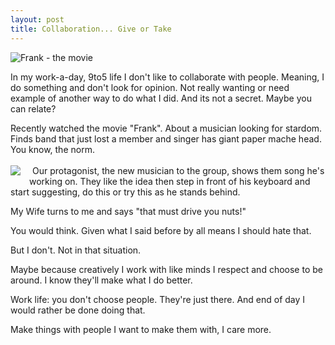 ```yaml
---
layout: post
title: Collaboration... Give or Take
---
```

![Frank - the movie](https://lh3.googleusercontent.com/HLpGVedwt8Xs5o4jw2b8lCqC7ONKej4tUKgyB1ACGZRR=s650-no)

In my work-a-day, 9to5 life I don't like to collaborate with people. Meaning, I do something and don't look for opinion. Not really wanting or need example of another way to do what I did. And its not a secret. Maybe you can relate?

Recently watched the movie "Frank". About a musician looking for stardom. Finds band that just lost a member and singer has giant paper mache head. You know, the norm.<br />
<br />
<a href="https://www.amazon.com/gp/product/B00NBNY7P2/ref=as_li_tl?ie=UTF8&amp;camp=1789&amp;creative=390957&amp;creativeASIN=B00NBNY7P2&amp;linkCode=as2&amp;tag=lorsmus-20&amp;linkId=PPZW7NNE3FK57NSP" style="clear: left; float: left; margin-bottom: 1em; margin-right: 1em;"><img border="0" src="https://ws-na.amazon-adsystem.com/widgets/q?_encoding=UTF8&amp;ASIN=B00NBNY7P2&amp;Format=_SL250_&amp;ID=AsinImage&amp;MarketPlace=US&amp;ServiceVersion=20070822&amp;WS=1&amp;tag=lorsmus-20" /></a><img alt="" border="0" src="https://ir-na.amazon-adsystem.com/e/ir?t=lorsmus-20&amp;l=as2&amp;o=1&amp;a=B00NBNY7P2" height="1" style="border: none !important; margin: 0px !important;" width="1" />
Our protagonist, the new musician to the group, shows them song he's working on. 
They like the idea then step in front of his keyboard and start suggesting, do this or try this as he stands behind. 

My Wife turns to me and says "that must drive you nuts!"

You would think. Given what I said before by all means I should hate that. 

But I don't. Not in that situation. 

Maybe because creatively I work with like minds I respect and choose to be around. I know they'll make what I do better. 

Work life: you don't choose people. They're just there. And end of day I would rather be done doing that.

Make things with people I want to make them with, I care more. 
